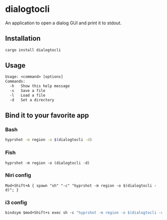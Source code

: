 # dialogtocli
An application to open a dialog GUI and print it to stdout.

## Installation
```bash
cargo install dialogtocli
```

## Usage
```txt
Usage: <command> [options]
Commands:
  -h   Show this help message
  -s   Save a file
  -l   Load a file
  -d   Set a directory
```

## Bind it to your favorite app

### Bash
```bash
hyprshot -m region -o $(dialogtocli -d)
```

### Fish
```fish
hyprshot -m region -o (dialogtocli -d)
```

### Niri config
```niri
Mod+Shift+A { spawn "sh" "-c" "hyprshot -m region -o $(dialogtocli -d)"; }
```

### i3 config
```i3
bindsym $mod+Shift+s exec sh -c "hyprshot -m region -o $(dialogtocli -d)"
```
